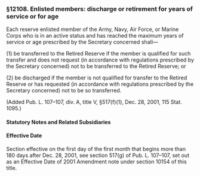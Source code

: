 ### §12108. Enlisted members: discharge or retirement for years of service or for age ###

Each reserve enlisted member of the Army, Navy, Air Force, or Marine Corps who is in an active status and has reached the maximum years of service or age prescribed by the Secretary concerned shall—

(1) be transferred to the Retired Reserve if the member is qualified for such transfer and does not request (in accordance with regulations prescribed by the Secretary concerned) not to be transferred to the Retired Reserve; or

(2) be discharged if the member is not qualified for transfer to the Retired Reserve or has requested (in accordance with regulations prescribed by the Secretary concerned) not to be so transferred.

(Added Pub. L. 107–107, div. A, title V, §517(f)(1), Dec. 28, 2001, 115 Stat. 1095.)

#### **Statutory Notes and Related Subsidiaries** ####

#### Effective Date ####

Section effective on the first day of the first month that begins more than 180 days after Dec. 28, 2001, see section 517(g) of Pub. L. 107–107, set out as an Effective Date of 2001 Amendment note under section 10154 of this title.